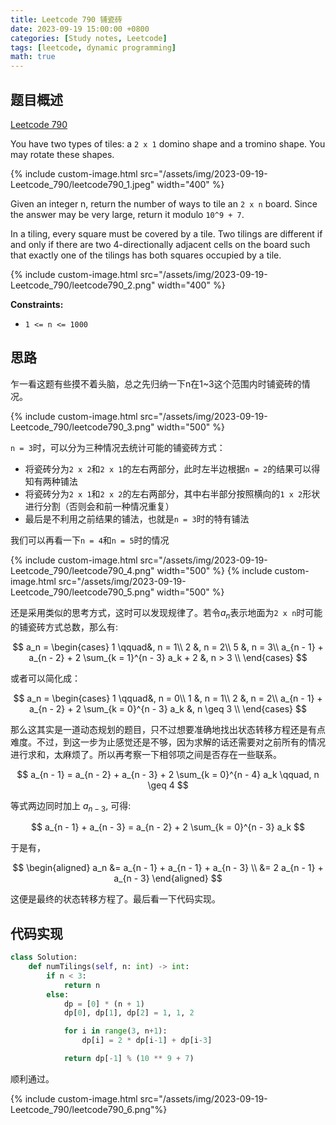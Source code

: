 ```yaml
---
title: Leetcode 790 铺瓷砖
date: 2023-09-19 15:00:00 +0800
categories: [Study notes, Leetcode]
tags: [leetcode, dynamic programming]
math: true
---
```


## 题目概述

[Leetcode 790](https://leetcode.com/problems/domino-and-tromino-tiling/)

You have two types of tiles: a `2 x 1` domino shape and a tromino shape. You may rotate these shapes.

{% include custom-image.html src="/assets/img/2023-09-19-Leetcode_790/leetcode790_1.jpeg" width="400" %}

Given an integer n, return the number of ways to tile an `2 x n` board. Since the answer may be very large, return it modulo `10^9 + 7`.

In a tiling, every square must be covered by a tile. Two tilings are different if and only if there are two 4-directionally adjacent cells on the board such that exactly one of the tilings has both squares occupied by a tile.

{% include custom-image.html src="/assets/img/2023-09-19-Leetcode_790/leetcode790_2.png" width="400" %}

**Constraints:**
- `1 <= n <= 1000`

## 思路
乍一看这题有些摸不着头脑，总之先归纳一下n在1~3这个范围内时铺瓷砖的情况。

{% include custom-image.html src="/assets/img/2023-09-19-Leetcode_790/leetcode790_3.png" width="500" %}

`n = 3`时，可以分为三种情况去统计可能的铺瓷砖方式：
- 将瓷砖分为`2 x 2`和`2 x 1`的左右两部分，此时左半边根据`n = 2`的结果可以得知有两种铺法
- 将瓷砖分为`2 x 1`和`2 x 2`的左右两部分，其中右半部分按照横向的`1 x 2`形状进行分割（否则会和前一种情况重复）
- 最后是不利用之前结果的铺法，也就是`n = 3`时的特有铺法

我们可以再看一下`n = 4`和`n = 5`时的情况

{% include custom-image.html src="/assets/img/2023-09-19-Leetcode_790/leetcode790_4.png" width="500" %}
{% include custom-image.html src="/assets/img/2023-09-19-Leetcode_790/leetcode790_5.png" width="500" %}

还是采用类似的思考方式，这时可以发现规律了。若令$a_n$表示地面为`2 x n`时可能的铺瓷砖方式总数，那么有:

$$
a_n = \begin{cases}
    1 \qquad&, n = 1\\
    2 &, n = 2\\
    5 &, n = 3\\
    a_{n - 1} + a_{n - 2} + 2 \sum_{k = 1}^{n - 3} a_k + 2 &, n > 3 \\
\end{cases}
$$

或者可以简化成：

$$
a_n = \begin{cases}
    1 \qquad&, n = 0\\
    1 &, n = 1\\
    2 &, n = 2\\
    a_{n - 1} + a_{n - 2} + 2 \sum_{k = 0}^{n - 3} a_k &, n \geq 3 \\
\end{cases}
$$

那么这其实是一道动态规划的题目，只不过想要准确地找出状态转移方程还是有点难度。不过，到这一步为止感觉还是不够，因为求解的话还需要对之前所有的情况进行求和，太麻烦了。所以再考察一下相邻项之间是否存在一些联系。

$$
a_{n - 1} = a_{n - 2} + a_{n - 3} + 2 \sum_{k = 0}^{n - 4} a_k \qquad, n \geq 4
$$

等式两边同时加上 $a_{n - 3}$, 可得:

$$
a_{n - 1} + a_{n - 3} = a_{n - 2} + 2 \sum_{k = 0}^{n - 3} a_k
$$

于是有，

$$
\begin{aligned}
    a_n 
    &= 
    a_{n - 1} + a_{n - 1} + a_{n - 3} 
    \\
    &=
    2 a_{n - 1} + a_{n - 3}
\end{aligned}
$$

这便是最终的状态转移方程了。最后看一下代码实现。

## 代码实现
```python
class Solution:
    def numTilings(self, n: int) -> int:
        if n < 3:
            return n
        else:
            dp = [0] * (n + 1)
            dp[0], dp[1], dp[2] = 1, 1, 2

            for i in range(3, n+1):
                dp[i] = 2 * dp[i-1] + dp[i-3]

            return dp[-1] % (10 ** 9 + 7)
```

顺利通过。 

{% include custom-image.html src="/assets/img/2023-09-19-Leetcode_790/leetcode790_6.png"%}
